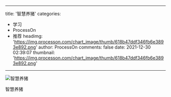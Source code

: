 
---
title: '智慧养猪'
categories: 
 - 学习
 - ProcessOn
 - 推荐
headimg: 'https://img.processon.com/chart_image/thumb/618b47ddf346fb6e3893e892.png'
author: ProcessOn
comments: false
date: 2021-12-30 02:39:07
thumbnail: 'https://img.processon.com/chart_image/thumb/618b47ddf346fb6e3893e892.png'
---

<div>   
<img class="thumb" alt="智慧养猪" src="https://img.processon.com/chart_image/thumb/618b47ddf346fb6e3893e892.png" referrerpolicy="no-referrer">
<p>智慧养猪</p>  
</div>
            